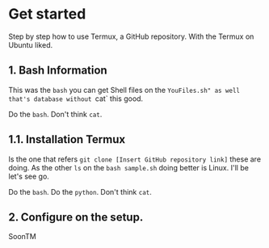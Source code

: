 # Get started
Step by step how to use Termux, a GitHub repository. With the Termux on Ubuntu liked.
## 1. Bash Information
This was the `bash` you can get Shell files on the `YouFiles.sh" as well that's database without `cat` this good. 

Do the `bash`.
Don't think `cat`.
## 1.1. Installation Termux
Is the one that refers `git clone [Insert GitHub repository link]` these are doing.
As the other `ls` on the `bash sample.sh` doing better is Linux. I'll be let's see go.

Do the `bash`.
Do the `python`.
Don't think `cat`.
## 2. Configure on the setup.
SoonTM
